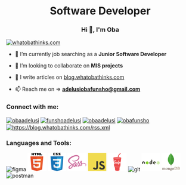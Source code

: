 <h1 align="center">Software Developer</h1>
<h3 align="center">Hi 👋, I'm Oba</h3>

[![whatobathinks.com](/images/whatobathinks-hero.PNG 'whatobathinks portfolio')](https://whatobathinks.com)

-   🔭 I’m currently job searching as a **Junior Software Developer**

-   👯 I’m looking to collaborate on **MIS projects**

-   📝 I write articles on [blog.whatobathinks.com](https://blog.whatobathinks.com)

-   📫 Reach me on => **adelusiobafunsho@gmail.com**

<h3 align="left">Connect with me:</h3>
<p align="left">
<a href="https://twitter.com/obaadelusi" target="blank"><img align="center" src="https://raw.githubusercontent.com/rahuldkjain/github-profile-readme-generator/master/src/images/icons/Social/twitter.svg" alt="obaadelusi" height="30" width="40" /></a>
<a href="https://linkedin.com/in/obaadelusi" target="blank"><img align="center" src="https://raw.githubusercontent.com/rahuldkjain/github-profile-readme-generator/master/src/images/icons/Social/linked-in-alt.svg" alt="funshoadelusi" height="30" width="40" /></a>
<a href="https://instagram.com/obaadelusi" target="blank"><img align="center" src="https://raw.githubusercontent.com/rahuldkjain/github-profile-readme-generator/master/src/images/icons/Social/instagram.svg" alt="obaadelusi" height="30" width="40" /></a>
<a href="https://dribbble.com/obafunsho" target="blank"><img align="center" src="https://raw.githubusercontent.com/rahuldkjain/github-profile-readme-generator/master/src/images/icons/Social/dribbble.svg" alt="obafunsho" height="30" width="40" /></a>
<a href="/https://blog.whatobathinks.com/rss.xml" target="blank"><img align="center" src="https://raw.githubusercontent.com/rahuldkjain/github-profile-readme-generator/master/src/images/icons/Social/rss.svg" alt="https://blog.whatobathinks.com/rss.xml" height="30" width="40" /></a>
</p>

<h3 align="left">Languages and Tools:</h3>
<p align="left"> 
<span><img src="https://www.vectorlogo.zone/logos/figma/figma-icon.svg" alt="figma" width="50" height="50"/></span>
<span><img src="https://raw.githubusercontent.com/devicons/devicon/master/icons/html5/html5-original-wordmark.svg" alt="html5" width="50" height="50"/></span>
<span><img src="https://raw.githubusercontent.com/devicons/devicon/master/icons/css3/css3-original-wordmark.svg" alt="css3" width="50" height="50"/></span>
<span><img src="https://raw.githubusercontent.com/devicons/devicon/master/icons/sass/sass-original.svg" alt="sass" width="50" height="50"/></span>
<span><img src="https://raw.githubusercontent.com/devicons/devicon/master/icons/javascript/javascript-original.svg" alt="javascript" width="50" height="50"/></span> 
<span><img src="https://raw.githubusercontent.com/devicons/devicon/master/icons/gulp/gulp-plain.svg" alt="gulp" width="50" height="50"/></span>   
<span><img src="https://www.vectorlogo.zone/logos/git-scm/git-scm-icon.svg" alt="git" width="50" height="50"/></span>
<span><img src="https://raw.githubusercontent.com/devicons/devicon/master/icons/nodejs/nodejs-original-wordmark.svg" alt="nodejs" width="50" height="50"/></span>
<span><img src="https://raw.githubusercontent.com/devicons/devicon/master/icons/mongodb/mongodb-original-wordmark.svg" alt="mongodb" width="50" height="50"/></span>  
<span><img src="https://www.vectorlogo.zone/logos/getpostman/getpostman-icon.svg" alt="postman" width="50" height="50"/></span>
</p>
